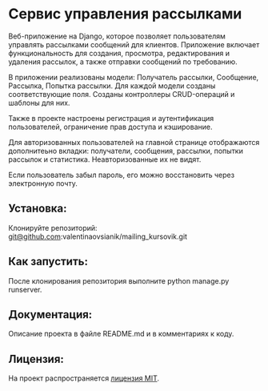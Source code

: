 # Сервис управления рассылками

Веб-приложение на Django, которое позволяет пользователям управлять рассылками сообщений для клиентов. Приложение включает функциональность для создания, просмотра, редактирования и удаления рассылок, а также отправки сообщений по требованию.

В приложении реализованы модели: Получатель рассылки, Сообщение, Рассылка, Попытка рассылки. Для каждой модели созданы соответствующие поля. Созданы контроллеры СRUD-операций и шаблоны для них.

Также в  проекте настроены регистрация и аутентификация пользователей, ограничение прав доступа и кэширование.

Для авторизованных пользователей на главной странице отображаются дополнитеьно вкладки: получатели, сообщения, рассылки, попытки рассылок и статистика. Неавторизованные их не видят.

Если пользователь забыл пароль, его можно восстановить через электронную почту.


## Установка:
Клонируйте репозиторий:
git@github.com:valentinaovsianik/mailing_kursovik.git


## Как запустить:
После клонирования репозитория выполните python manage.py runserver.


## Документация:
Описание проекта в файле README.md и в комментариях к коду.


## Лицензия:
На проект распространяется [лицензия MIT](LICENSE).